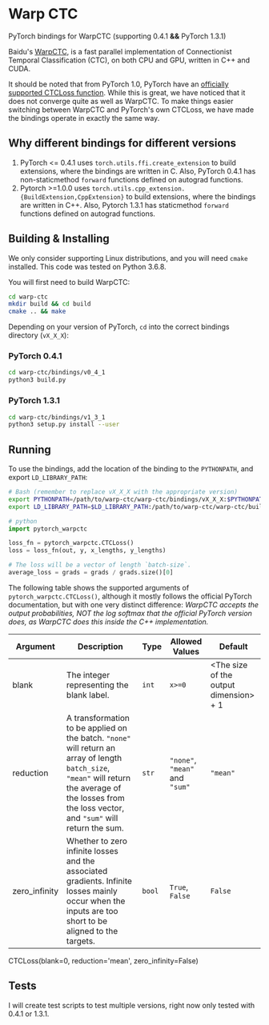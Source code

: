 # Warp CTC

PyTorch bindings for WarpCTC (supporting 0.4.1 __&&__ PyTorch 1.3.1)

Baidu's [WarpCTC](https://github.com/baidu-research/warp-ctc), is a fast parallel implementation of
Connectionist Temporal Classification (CTC), on both CPU and GPU, written in C++ and CUDA.

It should be noted that from PyTorch 1.0, PyTorch have an
[officially supported CTCLoss function](https://pytorch.org/docs/stable/nn.html#ctcloss). While this is great, we have noticed that it does not converge quite as well as WarpCTC. To make things easier switching between WarpCTC and PyTorch's own CTCLoss, we have made the bindings operate in exactly the same way.

## Why different bindings for different versions

1. PyTorch <= 0.4.1 uses `torch.utils.ffi.create_extension` to build extensions, where the bindings
are written in C. Also, PyTorch 0.4.1 has non-staticmethod `forward` functions defined on autograd functions.
1. Pytorch >=1.0.0 uses `torch.utils.cpp_extension.{BuildExtension,CppExtension}` to build extensions,
where the bindings are written in C++. Also, Pytorch 1.3.1 has staticmethod `forward` functions defined on
autograd functions.

## Building & Installing

We only consider supporting Linux distributions, and you will need `cmake` installed. This code was tested on Python 3.6.8.

You will first need to build WarpCTC:

```bash
cd warp-ctc
mkdir build && cd build
cmake .. && make
```

Depending on your version of PyTorch, `cd` into the correct bindings directory (`vX_X_X`):

### PyTorch 0.4.1

```bash
cd warp-ctc/bindings/v0_4_1
python3 build.py
```

### PyTorch 1.3.1

```bash
cd warp-ctc/bindings/v1_3_1
python3 setup.py install --user
```

## Running

To use the bindings, add the location of the binding to the `PYTHONPATH`, and export `LD_LIBRARY_PATH`:

```bash
# Bash (remember to replace vX_X_X with the appropriate version)
export PYTHONPATH=/path/to/warp-ctc/warp-ctc/bindings/vX_X_X:$PYTHONPATH
export LD_LIBRARY_PATH=$LD_LIBRARY_PATH:/path/to/warp-ctc/warp-ctc/build
```

```python
# python
import pytorch_warpctc

loss_fn = pytorch_warpctc.CTCLoss()
loss = loss_fn(out, y, x_lengths, y_lengths)

# The loss will be a vector of length `batch-size`.
average_loss = grads = grads / grads.size()[0]
```

The following table shows the supported arguments of `pytorch_warpctc.CTCLoss()`, although it mostly follows the official PyTorch documentation, but with one very distinct difference: _WarpCTC accepts the output probabilities, NOT the log softmax that the official PyTorch version does, as WarpCTC does this inside the C++ implementation._

|Argument |Description |Type |Allowed Values | Default |
|---      |---         |---  |---            |---      |
|blank    |The integer representing the blank label.     |`int`|`x>=0`         |\<The size of the output dimension\> + 1|
|reduction |A transformation to be applied on the batch. `"none"` will return an array of length `batch_size`, `"mean"` will return the average of the losses from the loss vector, and `"sum"` will return the sum.|`str` |`"none"`, `"mean"` and `"sum"` |`"mean"`|
|zero_infinity |Whether to zero infinite losses and the associated gradients. Infinite losses mainly occur when the inputs are too short to be aligned to the targets. |`bool` | `True`, `False` | `False`|

CTCLoss(blank=0, reduction='mean', zero_infinity=False)

## Tests

I will create test scripts to test multiple versions, right now only tested with 0.4.1 or 1.3.1.
